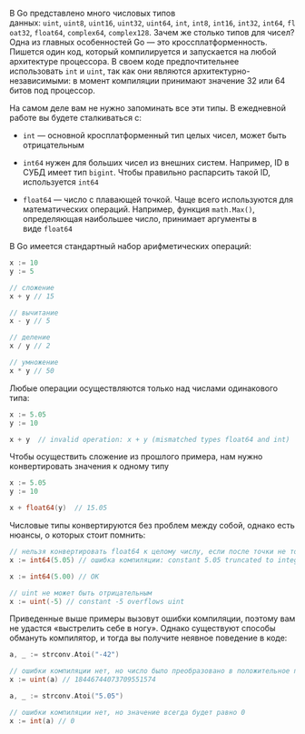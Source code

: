 В Go представлено много числовых типов данных: `uint`, `uint8`, `uint16`, `uint32`, `uint64`, `int`, `int8`, `int16`, `int32`, `int64`, `float32`, `float64`, `complex64`, `complex128`. Зачем же столько типов для чисел? Одна из главных особенностей Go — это кроссплатформенность. Пишется один код, который компилируется и запускается на любой архитектуре процессора. В своем коде предпочтительнее использовать `int` и `uint`, так как они являются архитектурно-независимыми: в момент компиляции принимают значение 32 или 64 битов под процессор.

На самом деле вам не нужно запоминать все эти типы. В ежедневной работе вы будете сталкиваться с:

-   `int` — основной кросплатформенный тип целых чисел, может быть отрицательным
    
-   `int64` нужен для больших чисел из внешних систем. Например, ID в СУБД имеет тип `bigint`. Чтобы правильно распарсить такой ID, используется `int64`
    
-   `float64` — число с плавающей точкой. Чаще всего используются для математических операций. Например, функция `math.Max()`, определяющая наибольшее число, принимает аргументы в виде `float64`
    

В Go имеется стандартный набор арифметических операций:

```go
x := 10
y := 5

// сложение
x + y // 15

// вычитание
x - y // 5

// деление
x / y // 2

// умножение
x * y // 50
```

Любые операции осуществляются только над числами одинакового типа:

```go
x := 5.05
y := 10

x + y  // invalid operation: x + y (mismatched types float64 and int)
```

Чтобы осуществить сложение из прошлого примера, нам нужно конвертировать значения к одному типу

```go
x := 5.05
y := 10

x + float64(y)  // 15.05
```

Числовые типы конвертируются без проблем между собой, однако есть нюансы, о которых стоит помнить:

```go
// нельзя конвертировать float64 к целому числу, если после точки не только нули
x := int64(5.05) // ошибка компиляции: constant 5.05 truncated to integer

x := int64(5.00) // OK

// uint не может быть отрицательным
x := uint(-5) // constant -5 overflows uint
```

Приведенные выше примеры вызовут ошибки компиляции, поэтому вам не удастся «выстрелить себе в ногу». Однако существуют способы обмануть компилятор, и тогда вы получите неявное поведение в коде:

```go
a, _ := strconv.Atoi("-42")

// ошибки компиляции нет, но число было преобразовано в положительное путем прибавления MAX_UINT+1. MAX_UINT = 18446744073709551615
x := uint(a) // 18446744073709551574

a, _ := strconv.Atoi("5.05")

// ошибки компиляции нет, но значение всегда будет равно 0
x := int(a) // 0
```